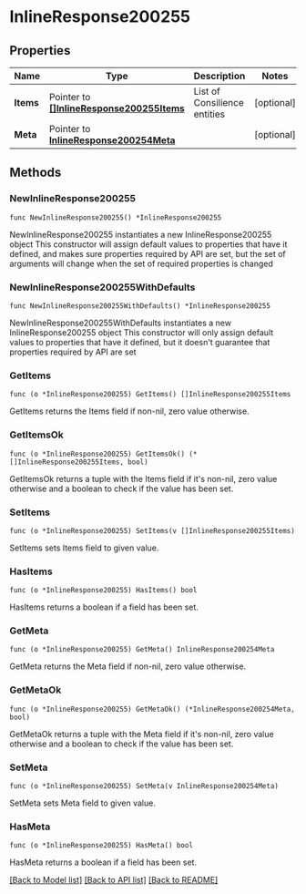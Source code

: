 # InlineResponse200255

## Properties

Name | Type | Description | Notes
------------ | ------------- | ------------- | -------------
**Items** | Pointer to [**[]InlineResponse200255Items**](InlineResponse200255Items.md) | List of Consilience entities | [optional] 
**Meta** | Pointer to [**InlineResponse200254Meta**](InlineResponse200254Meta.md) |  | [optional] 

## Methods

### NewInlineResponse200255

`func NewInlineResponse200255() *InlineResponse200255`

NewInlineResponse200255 instantiates a new InlineResponse200255 object
This constructor will assign default values to properties that have it defined,
and makes sure properties required by API are set, but the set of arguments
will change when the set of required properties is changed

### NewInlineResponse200255WithDefaults

`func NewInlineResponse200255WithDefaults() *InlineResponse200255`

NewInlineResponse200255WithDefaults instantiates a new InlineResponse200255 object
This constructor will only assign default values to properties that have it defined,
but it doesn't guarantee that properties required by API are set

### GetItems

`func (o *InlineResponse200255) GetItems() []InlineResponse200255Items`

GetItems returns the Items field if non-nil, zero value otherwise.

### GetItemsOk

`func (o *InlineResponse200255) GetItemsOk() (*[]InlineResponse200255Items, bool)`

GetItemsOk returns a tuple with the Items field if it's non-nil, zero value otherwise
and a boolean to check if the value has been set.

### SetItems

`func (o *InlineResponse200255) SetItems(v []InlineResponse200255Items)`

SetItems sets Items field to given value.

### HasItems

`func (o *InlineResponse200255) HasItems() bool`

HasItems returns a boolean if a field has been set.

### GetMeta

`func (o *InlineResponse200255) GetMeta() InlineResponse200254Meta`

GetMeta returns the Meta field if non-nil, zero value otherwise.

### GetMetaOk

`func (o *InlineResponse200255) GetMetaOk() (*InlineResponse200254Meta, bool)`

GetMetaOk returns a tuple with the Meta field if it's non-nil, zero value otherwise
and a boolean to check if the value has been set.

### SetMeta

`func (o *InlineResponse200255) SetMeta(v InlineResponse200254Meta)`

SetMeta sets Meta field to given value.

### HasMeta

`func (o *InlineResponse200255) HasMeta() bool`

HasMeta returns a boolean if a field has been set.


[[Back to Model list]](../README.md#documentation-for-models) [[Back to API list]](../README.md#documentation-for-api-endpoints) [[Back to README]](../README.md)


